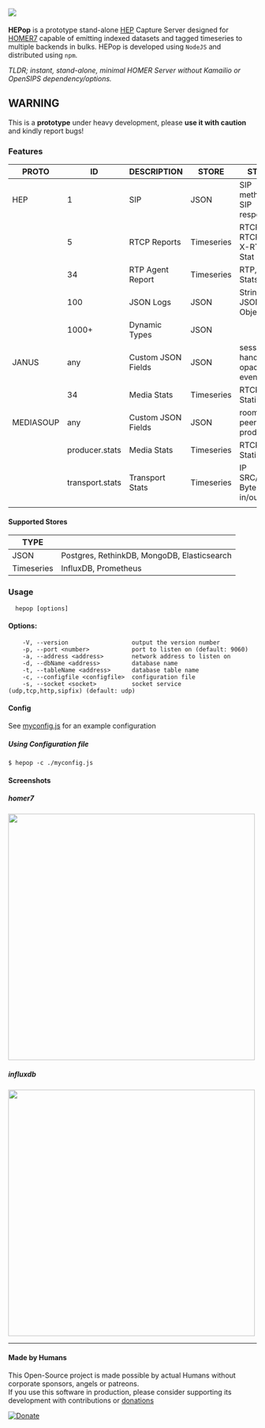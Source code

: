 
# <img src="https://user-images.githubusercontent.com/1423657/38167420-070b1a0c-3535-11e8-8d25-be0f38779b7b.png"/>

**HEPop** is a prototype stand-alone [HEP](https://github.com/sipcapture/hep) Capture Server designed for [HOMER7](https://github.com/sipcapture/homer) capable of emitting indexed datasets and tagged timeseries to multiple backends in bulks. HEPop is developed using `NodeJS` and distributed using `npm`.

*TLDR; instant, stand-alone, minimal HOMER Server without Kamailio or OpenSIPS dependency/options.*


## WARNING
This is a **prototype** under heavy development, please **use it with caution** and kindly report bugs!

### Features

| PROTO     | ID              | DESCRIPTION        | STORE      | STATS                        |
|-----------|-----------------|--------------------|------------|------------------------------|
| HEP       | 1               | SIP                | JSON       | SIP methods, SIP responses   |
|           | 5               | RTCP Reports       | Timeseries | RTCP, RTCPXR, X-RTP-Stat     |
|           | 34              | RTP Agent Report   | Timeseries | RTP, RTCP Stats              |
|           | 100             | JSON Logs          | JSON       | String, JSON Object          |
|           | 1000+           | Dynamic Types      | JSON       |                              |
| JANUS     | any             | Custom JSON Fields | JSON       | session_id, handle_id, opaque_id, event |
|           | 34              | Media Stats        | Timeseries | RTCP Statistics              |
| MEDIASOUP | any             | Custom JSON Fields | JSON       | roomId, peerName, producerId |
|           | producer.stats  | Media Stats        | Timeseries | RTCP Statistics              |
|           | transport.stats | Transport Stats    | Timeseries | IP SRC/DST, Bytes in/out     |
|           |                 |                    |            |                              |

#### Supported Stores
| TYPE       |               |
|------------|-----------------|
| JSON       | Postgres, RethinkDB, MongoDB, Elasticsearch |
| Timeseries | InfluxDB, Prometheus |

### Usage
```
  hepop [options]
```

#### Options:
```
    -V, --version                  output the version number
    -p, --port <number>            port to listen on (default: 9060)
    -a, --address <address>        network address to listen on
    -d, --dbName <address>         database name
    -t, --tableName <address>      database table name
    -c, --configfile <configfile>  configuration file
    -s, --socket <socket>          socket service (udp,tcp,http,sipfix) (default: udp)
```
#### Config
See [myconfig.js](https://github.com/sipcapture/HEPop/blob/master/myconfig.js) for an example configuration


##### Using Configuration file
```
$ hepop -c ./myconfig.js
```

#### Screenshots
##### homer7
<img src="https://user-images.githubusercontent.com/1423657/38173155-4f88f73e-35b9-11e8-86e1-d1d2e3013759.png" width=500/>

##### influxdb
<img src="https://user-images.githubusercontent.com/1423657/38167092-d89ebeb2-352f-11e8-8a67-7ada2fa1967e.png" width=500/>

----

#### Made by Humans
This Open-Source project is made possible by actual Humans without corporate sponsors, angels or patreons.<br>
If you use this software in production, please consider supporting its development with contributions or [donations](https://www.paypal.com/cgi-bin/webscr?cmd=_donations&business=donation%40sipcapture%2eorg&lc=US&item_name=SIPCAPTURE&no_note=0&currency_code=EUR&bn=PP%2dDonationsBF%3abtn_donateCC_LG%2egif%3aNonHostedGuest)

[![Donate](https://www.paypalobjects.com/en_US/i/btn/btn_donateCC_LG.gif)](https://www.paypal.com/cgi-bin/webscr?cmd=_donations&business=donation%40sipcapture%2eorg&lc=US&item_name=SIPCAPTURE&no_note=0&currency_code=EUR&bn=PP%2dDonationsBF%3abtn_donateCC_LG%2egif%3aNonHostedGuest) 
